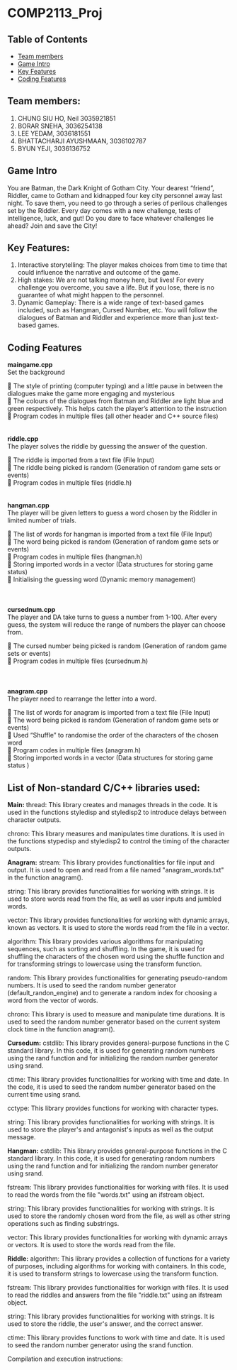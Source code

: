 # COMP2113_Proj

## Table of Contents
- [Team members](#tab-1)
- [Game Intro](#tab-2)
- [Key Features](#tab-3)
- [Coding Features](#tab-4)
  
## Team members:
1.	CHUNG SIU HO, Neil 3035921851
2.	BORAR SNEHA, 3036254138
3.	LEE YEDAM, 3036181551
4.	BHATTACHARJI AYUSHMAAN, 3036102787
5.	BYUN YEJI, 3036136752

## Game Intro
You are Batman, the Dark Knight of Gotham City.  Your dearest “friend”, Riddler, came to Gotham and kidnapped four key city personnel away last night. To save them, you need to go through a series of perilous challenges set by the Riddler. Every day comes with a new challenge, tests of intelligence, luck, and gut! Do you dare to face whatever challenges lie ahead? Join and save the City!

## Key Features:
1.	Interactive storytelling: 
The player makes choices from time to time that could influence the narrative and outcome of the game.
2.	High stakes:
We are not talking money here, but lives! For every challenge you overcome, you save a life. But if you lose, there is no guarantee of what might happen to the personnel.
3.	Dynamic Gameplay:
There is a wide range of text-based games included, such as Hangman, Cursed Number, etc. You will follow the dialogues of Batman and Riddler and experience more than just text-based games.


## Coding Features
**maingame.cpp**  
Set the background  

	The style of printing (computer typing) and a little pause in between the dialogues make the game more engaging and mysterious  
	The colours of the dialogues from Batman and Riddler are light blue and green respectively. This helps catch the player’s attention to the instruction  
	Program codes in multiple files (all other header and C++ source files) 
<br>
<br>
<br>
**riddle.cpp**   
The player solves the riddle by guessing the answer of the question.
  
	The riddle is imported from a text file (File Input)  
	The riddle being picked is random (Generation of random game sets or events)  
	Program codes in multiple files (riddle.h) 
<br>
<br>
<br>
**hangman.cpp**  
The player will be given letters to guess a word chosen by the Riddler in limited number of trials.  

	The list of words for hangman is imported from a text file (File Input)  
	The word being picked is random (Generation of random game sets or events)  
	Program codes in multiple files (hangman.h)  
	Storing imported words in a vector (Data structures for storing game status)  
	Initialising the guessing word (Dynamic memory management)  
<br>
<br>
<br>
**cursednum.cpp**  
The player and DA take turns to guess a number from 1-100. After every guess, the system will reduce the range of numbers the player can choose from.  

	The cursed number being picked is random (Generation of random game sets or events)  
	Program codes in multiple files (cursednum.h)  
<br>
<br>
<br>
**anagram.cpp**  
The player need to rearrange the letter into a word.  

	The list of words for anagram is imported from a text file (File Input)  
	The word being picked is random (Generation of random game sets or events)  
	Used “Shuffle” to randomise the order of the characters of the chosen word  
	Program codes in multiple files (anagram.h)  
	Storing imported words in a vector (Data structures for storing game status )  


 


## List of Non-standard C/C++ libraries used:

**Main:**
thread: This library creates and manages threads in the code. It is used in the functions styledisp and styledisp2 to introduce delays between character outputs.

chrono: This library measures and manipulates time durations. It is used in the functions stypedisp and styledisp2 to control the timing of the character outputs.


**Anagram:**
stream: This library provides functionalities for file input and output. It is used to open and read from a file named "anagram_words.txt" in the function anagram(). 

string: This library provides functionalities for working with strings. It is used to store words read from the file, as well as user inputs and jumbled words.

vector: This library provides functionalities for working with dynamic arrays, known as vectors. It is used to store the words read from the file in a vector.

algorithm: This library provides various algorithms for manipulating sequences, such as sorting and shuffling. In the game, it is used for shuffling the characters of the chosen word using the shuffle function and for transforming strings to lowercase using the transform function.

random: This library provides functionalities for generating pseudo-random numbers. It is used to seed the random number generator (default_randon_engine) and to generate a random index for choosing a word from the vector of words.

chrono: This library is used to measure and manipulate time durations. It is used to seed the random number generator based on the current system clock time in the function anagram().


**Cursedum:**
cstdlib: This library provides general-purpose functions in the C standard library. In this code, it is used for generating random numbers using the rand function and for initializing the random number generator using srand.

ctime: This library provides functionalities for working with time and date. In the code, it is used to seed the random number generator based on the current time using srand.

cctype: This library provides functions for working with character types. 

string: This library provides functionalities for working with strings. It is used to store the player's and antagonist's inputs as well as the output message.


**Hangman:**
cstdlib: This library provides general-purpose functions in the C standard library. In this code, it is used for generating random numbers using the rand function and for initializing the random number generator using srand.

fstream: This library provides functionalities for working with files. It is used to read the words from the file "words.txt" using an ifstream object.

string: This library provides functionalities for working with strings. It is used to store the randomly chosen word from the file, as well as other string operations such as finding substrings.

vector: This library provides functionalities for working with dynamic arrays or vectors. It is used to store the words read from the file.


**Riddle:**
algorithm: This library provides a collection of functions for a variety of purposes, including algorithms for working with containers. In this code, it is used to transform strings to lowercase using the transform function.

fstream: This library provides functionalities for workign with files. It is used to read the riddles and answers from the file "riddle.txt" using an ifstream object.

string: This library provides functionalities for working with strings. It is used to store the riddle, the user's answer, and the correct answer.

ctime: This library provides functions to work with time and date. It is used to seed the random number generator using the srand function.



Compilation and execution instructions:

